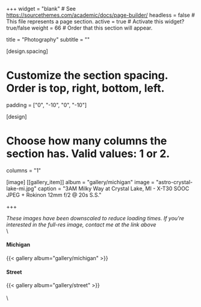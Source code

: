 +++
widget = "blank"  # See https://sourcethemes.com/academic/docs/page-builder/
headless = false  # This file represents a page section.
active = true  # Activate this widget? true/false
weight = 66  # Order that this section will appear.

title = "Photography"
subtitle = ""

[design.spacing]
  # Customize the section spacing. Order is top, right, bottom, left.
  padding = ["0", "-10", "0", "-10"]

[design]
  # Choose how many columns the section has. Valid values: 1 or 2.
  columns = "1"

[image]
[[gallery_item]]
album = "gallery/michigan"
image = "astro-crystal-lake-mi.jpg"
caption = "3AM Milky Way at Crystal Lake, MI - X-T30 SOOC JPEG + Rokinon 12mm f/2 @ 20s S.S."

+++

*These images have been downscaled to reduce loading times. If you're interested in the full-res image, contact me at the link above*
\
\
#### Michigan

{{< gallery album="gallery/michigan" >}}

#### Street

{{< gallery album="gallery/street" >}}
\
\
\
